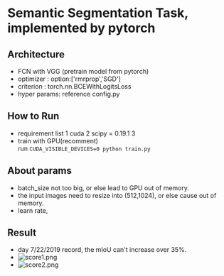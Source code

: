 # Semantic Segmentation Task, implemented by pytorch
## Architecture
* FCN with VGG (pretrain model from pytorch)
* optimizer : option:['rmrprop','SGD']
* criterion : torch.nn.BCEWithLogitsLoss
* hyper params: reference config.py
## How to Run
* requirement list
1 cuda
2 scipy  = 0.19.1
3 
* train with GPU(recomment)  
run `CUDA_VISIBLE_DEVICES=0 python train.py`
## About params
* batch_size not too big, or else lead to GPU out of memory.
* the input images need to resize into (512,1024), or else cause out of memory.
* learn rate,
## Result
* day 7/22/2019 record, the mIoU can't increase over 35%.
* ![score1.png](https://github.com/hikaruzzz/instance-semantic-segmentation-pytorch/edit/master/score1.png)
* ![score2.png](https://github.com/hikaruzzz/instance-semantic-segmentation-pytorch/edit/master/score2.png)
